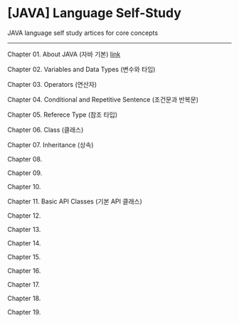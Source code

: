  # [JAVA] Language Self-Study

 JAVA language self study artices for core concepts

 - - -

 Chapter 01. About JAVA (자바 기본) [link](https://github.com/RicheyHans/-JAVA-LanguageStudy/blob/master/Chapters/Chapter01/Chapter01.md)


 Chapter 02. Variables and Data Types (변수와 타입)


 Chapter 03. Operators (연산자)


 Chapter 04. Conditional and Repetitive Sentence (조건문과 반복문)


 Chapter 05. Referece Type (참조 타입)


 Chapter 06. Class (클래스)


 Chapter 07. Inheritance (상속)


 Chapter 08.


 Chapter 09.


 Chapter 10.


 Chapter 11. Basic API Classes (기본 API 클래스)


 Chapter 12.


 Chapter 13.


 Chapter 14.


 Chapter 15.


 Chapter 16.


 Chapter 17.


 Chapter 18.


 Chapter 19.
